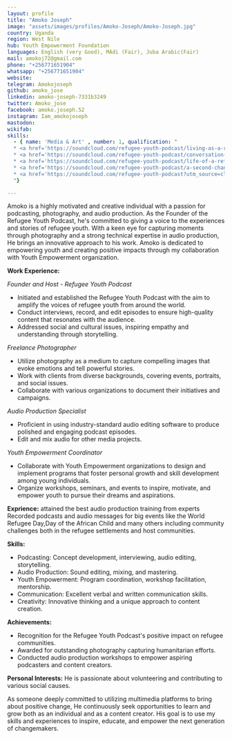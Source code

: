 ```yaml
---
layout: profile
title: "Amoko Joseph"
image: "assets/images/profiles/Amoko-Joseph/Amoko-Joseph.jpg"
country: Uganda
region: West Nile
hub: Youth Empowerment Foundation
languages: English (very Good), MAdi (Fair), Juba Arabic(Fair)
mail: amokoj72@gmail.com
phone: "+256771651904"
whatsapp: "+256771651904"
website: 
telegram: Amokojoseph
github: amoko_jose
linkedin: amoko-joseph-7331b3249
twitter: Amoko_jose
facebook: amoko.joseph.52
instagram: Iam_amokojoseph
mastodon: 
wikifab: 
skills:
  - { name: 'Media & Art' , number: 1, qualification: "
  * <a href='https://soundcloud.com/refugee-youth-podcast/living-as-a-refugee-in-a-refugee-camp-in-uganda?si=34e5ad1e90ea44e09f5d16e7eec9d42e'>Life of a Refugee</a> \n
  * <a href='https://soundcloud.com/refugee-youth-podcast/conversation-with-youth-protection-officer-unhcr?si=adeb91e64f6f4dd2a2dd90d369643ea0&utm_source=clipboard&utm_medium=text&utm_campaign=social_sharing'>Interview with UNHCR Senior Protecttion associate </a>\n
  * <a href='https://soundcloud.com/refugee-youth-podcast/life-of-a-refugee-mother-as-a-refugee-in-a-refugee-settlement-in-uganda?si=ec12cfa2274c4a249c52abff77a10968&utm_source=clipboard&utm_medium=text&utm_campaign=social_sharing'>Life of a mother in a refugee camp</a> \n
  * <a href='https://soundcloud.com/refugee-youth-podcast/a-second-chance-to-education?si=dc0b3dcae2ff4a3980dba0dcf9d5f1cc&utm_source=clipboard&utm_medium=text&utm_campaign=social_sharing'>A second chance Drama</a> \n
  * <a href='https://soundcloud.com/refugee-youth-podcast?utm_source=clipboard&utm_medium=text&utm_campaign=social_sharing'>The refugee Youth Podcast</a> \n
  "}

---
```



 Amoko is a highly motivated and creative individual with a passion for podcasting, photography, and audio production. As the Founder of the Refugee Youth Podcast, he's committed to giving a voice to the experiences and stories of refugee youth. With a keen eye for capturing moments through photography and a strong technical expertise in audio production, He brings an innovative approach to his work. Amoko is dedicated to empowering youth and creating positive impacts through my collaboration with Youth Empowerment organization.

**Work Experience:**

*Founder and Host - Refugee Youth Podcast*
- Initiated and established the Refugee Youth Podcast with the aim to amplify the voices of refugee youth from around the world.
- Conduct interviews, record, and edit episodes to ensure high-quality content that resonates with the audience.
- Addressed social and cultural issues, inspiring empathy and understanding through storytelling.

*Freelance Photographer*
- Utilize photography as a medium to capture compelling images that evoke emotions and tell powerful stories.
- Work with clients from diverse backgrounds, covering events, portraits, and social issues.
- Collaborate with various organizations to document their initiatives and campaigns.

*Audio Production Specialist*
- Proficient in using industry-standard audio editing software to produce polished and engaging podcast episodes.
- Edit and mix audio for other media projects.

*Youth Empowerment Coordinator*
- Collaborate with Youth Empowerment organizations to design and implement programs that foster personal growth and skill development among young individuals.
- Organize workshops, seminars, and events to inspire, motivate, and empower youth to pursue their dreams and aspirations.

**Exprience:**
attained the best audio production training from experts
Recorded podcasts and audio messages for big events like the World Refugee Day,Day of the African Child and many others including community challenges both in the refugee settlements and host communities.

**Skills:**
- Podcasting: Concept development, interviewing, audio editing, storytelling.
- Audio Production: Sound editing, mixing, and mastering.
- Youth Empowerment: Program coordination, workshop facilitation, mentorship.
- Communication: Excellent verbal and written communication skills.
- Creativity: Innovative thinking and a unique approach to content creation.

**Achievements:**
- Recognition for the Refugee Youth Podcast's positive impact on refugee communities.
- Awarded for outstanding photography capturing humanitarian efforts.
- Conducted audio production workshops to empower aspiring podcasters and content creators.

**Personal Interests:**
 He is  passionate about volunteering and contributing to various social causes.

As someone deeply committed to utilizing multimedia platforms to bring about positive change, He continuously seek opportunities to learn and grow both as an individual and as a content creator. His goal is to use my skills and experiences to inspire, educate, and empower the next generation of changemakers.

